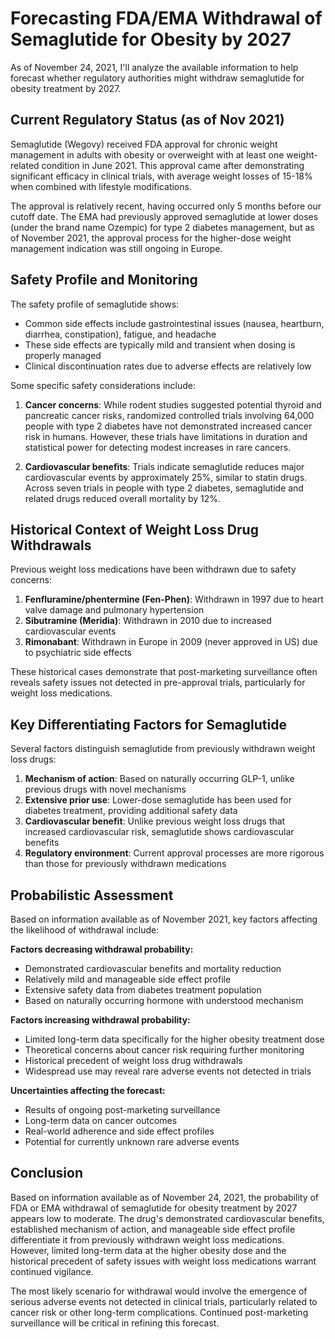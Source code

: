 # Forecasting FDA/EMA Withdrawal of Semaglutide for Obesity by 2027

As of November 24, 2021, I'll analyze the available information to help forecast whether regulatory authorities might withdraw semaglutide for obesity treatment by 2027.

## Current Regulatory Status (as of Nov 2021)

Semaglutide (Wegovy) received FDA approval for chronic weight management in adults with obesity or overweight with at least one weight-related condition in June 2021. This approval came after demonstrating significant efficacy in clinical trials, with average weight losses of 15-18% when combined with lifestyle modifications.

The approval is relatively recent, having occurred only 5 months before our cutoff date. The EMA had previously approved semaglutide at lower doses (under the brand name Ozempic) for type 2 diabetes management, but as of November 2021, the approval process for the higher-dose weight management indication was still ongoing in Europe.

## Safety Profile and Monitoring

The safety profile of semaglutide shows:

- Common side effects include gastrointestinal issues (nausea, heartburn, diarrhea, constipation), fatigue, and headache
- These side effects are typically mild and transient when dosing is properly managed
- Clinical discontinuation rates due to adverse effects are relatively low

Some specific safety considerations include:

1. **Cancer concerns**: While rodent studies suggested potential thyroid and pancreatic cancer risks, randomized controlled trials involving 64,000 people with type 2 diabetes have not demonstrated increased cancer risk in humans. However, these trials have limitations in duration and statistical power for detecting modest increases in rare cancers.

2. **Cardiovascular benefits**: Trials indicate semaglutide reduces major cardiovascular events by approximately 25%, similar to statin drugs. Across seven trials in people with type 2 diabetes, semaglutide and related drugs reduced overall mortality by 12%.

## Historical Context of Weight Loss Drug Withdrawals

Previous weight loss medications have been withdrawn due to safety concerns:

1. **Fenfluramine/phentermine (Fen-Phen)**: Withdrawn in 1997 due to heart valve damage and pulmonary hypertension
2. **Sibutramine (Meridia)**: Withdrawn in 2010 due to increased cardiovascular events
3. **Rimonabant**: Withdrawn in Europe in 2009 (never approved in US) due to psychiatric side effects

These historical cases demonstrate that post-marketing surveillance often reveals safety issues not detected in pre-approval trials, particularly for weight loss medications.

## Key Differentiating Factors for Semaglutide

Several factors distinguish semaglutide from previously withdrawn weight loss drugs:

1. **Mechanism of action**: Based on naturally occurring GLP-1, unlike previous drugs with novel mechanisms
2. **Extensive prior use**: Lower-dose semaglutide has been used for diabetes treatment, providing additional safety data
3. **Cardiovascular benefit**: Unlike previous weight loss drugs that increased cardiovascular risk, semaglutide shows cardiovascular benefits
4. **Regulatory environment**: Current approval processes are more rigorous than those for previously withdrawn medications

## Probabilistic Assessment

Based on information available as of November 2021, key factors affecting the likelihood of withdrawal include:

**Factors decreasing withdrawal probability:**
- Demonstrated cardiovascular benefits and mortality reduction
- Relatively mild and manageable side effect profile
- Extensive safety data from diabetes treatment population
- Based on naturally occurring hormone with understood mechanism

**Factors increasing withdrawal probability:**
- Limited long-term data specifically for the higher obesity treatment dose
- Theoretical concerns about cancer risk requiring further monitoring
- Historical precedent of weight loss drug withdrawals
- Widespread use may reveal rare adverse events not detected in trials

**Uncertainties affecting the forecast:**
- Results of ongoing post-marketing surveillance
- Long-term data on cancer outcomes
- Real-world adherence and side effect profiles
- Potential for currently unknown rare adverse events

## Conclusion

Based on information available as of November 24, 2021, the probability of FDA or EMA withdrawal of semaglutide for obesity treatment by 2027 appears low to moderate. The drug's demonstrated cardiovascular benefits, established mechanism of action, and manageable side effect profile differentiate it from previously withdrawn weight loss medications. However, limited long-term data at the higher obesity dose and the historical precedent of safety issues with weight loss medications warrant continued vigilance.

The most likely scenario for withdrawal would involve the emergence of serious adverse events not detected in clinical trials, particularly related to cancer risk or other long-term complications. Continued post-marketing surveillance will be critical in refining this forecast.